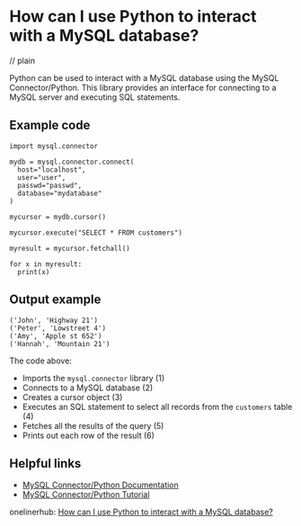 # How can I use Python to interact with a MySQL database?
// plain

Python can be used to interact with a MySQL database using the MySQL Connector/Python. This library provides an interface for connecting to a MySQL server and executing SQL statements.

## Example code

```
import mysql.connector

mydb = mysql.connector.connect(
  host="localhost",
  user="user",
  passwd="passwd",
  database="mydatabase"
)

mycursor = mydb.cursor()

mycursor.execute("SELECT * FROM customers")

myresult = mycursor.fetchall()

for x in myresult:
  print(x)
```

## Output example

```
('John', 'Highway 21')
('Peter', 'Lowstreet 4')
('Amy', 'Apple st 652')
('Hannah', 'Mountain 21')
```

The code above:
- Imports the `mysql.connector` library (1)
- Connects to a MySQL database (2)
- Creates a cursor object (3)
- Executes an SQL statement to select all records from the `customers` table (4)
- Fetches all the results of the query (5)
- Prints out each row of the result (6)

## Helpful links
- [MySQL Connector/Python Documentation](https://dev.mysql.com/doc/connector-python/en/)
- [MySQL Connector/Python Tutorial](https://www.mysqltutorial.org/python-mysql/)

onelinerhub: [How can I use Python to interact with a MySQL database?](https://onelinerhub.com/python-mysql/how-can-i-use-python-to-interact-with-a-mysql-database)